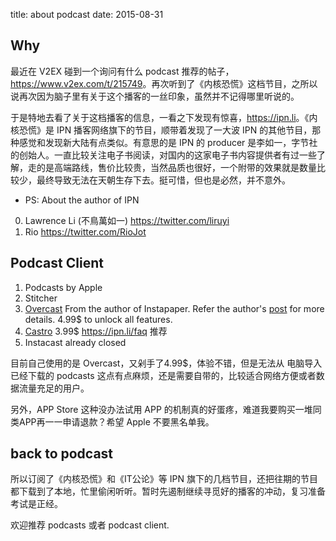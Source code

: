 title: about podcast
date: 2015-08-31

## Why
最近在 V2EX 碰到一个询问有什么 podcast 推荐的帖子，<https://www.v2ex.com/t/215749>。再次听到了《内核恐慌》这档节目，之所以说再次因为脑子里有关于这个播客的一丝印象，虽然并不记得哪里听说的。

于是特地去看了关于这档播客的信息，一看之下发现有惊喜，<https://ipn.li>。《内核恐慌》是 IPN 播客网络旗下的节目，顺带着发现了一大波 IPN 的其他节目，那种感觉和发现新大陆有点类似。有意思的是 IPN 的 producer 是李如一，字节社的创始人。一直比较关注电子书阅读，对国内的这家电子书内容提供者有过一些了解，走的是高端路线，售价比较贵，当然品质也很好，一个附带的效果就是数量比较少，最终导致无法在天朝生存下去。挺可惜，但也是必然，并不意外。
​
* PS: About the author of IPN
0. Lawrence Li (不鳥萬如一) <https://twitter.com/liruyi>
1. Rio <https://twitter.com/RioJot>


## Podcast Client
1. Podcasts by Apple
2. Stitcher
3. [Overcast](https://overcast.fm/)
From the author of Instapaper. Refer the author's [post](http://www.marco.org/2014/07/16/overcast) for more details. 4.99$ to unlock all features.
4. [Castro](http://castro.fm/) 3.99$
<https://ipn.li/faq> 推荐
5. Instacast already closed

目前自己使用的是 Overcast，又剁手了4.99$，体验不错，但是无法从 电脑导入已经下载的 podcasts 这点有点麻烦，还是需要自带的，比较适合网络方便或者数据流量充足的用户。

另外，APP Store 这种没办法试用 APP 的机制真的好蛋疼，难道我要购买一堆同类APP再一一申请退款？希望 Apple 不要黑名单我。

## back to podcast
所以订阅了《内核恐慌》和《IT公论》等 IPN 旗下的几档节目，还把往期的节目都下载到了本地，忙里偷闲听听。暂时先遏制继续寻觅好的播客的冲动，复习准备考试是正经。

欢迎推荐 podcasts 或者 podcast client.